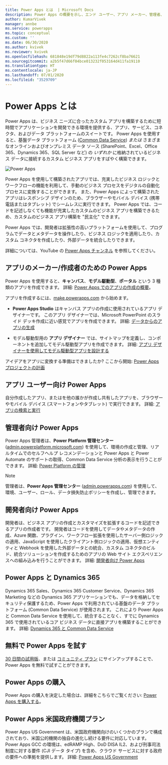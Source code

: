 ```yaml
---
title: Power Apps とは  | Microsoft Docs
description: Power Apps の概要を示し、エンド ユーザー、アプリ メーカー、管理者、プロの開発者による Power Apps の使い方について説明します。
author: KumarVivek
manager: annbe
ms.service: powerapps
ms.topic: conceptual
ms.custom: ''
ms.date: 06/30/2020
ms.author: kvivek
ms.reviewer: kvivek
ms.openlocfilehash: 681848e19df79d8822a113fe4c7262cf8ba76621
ms.sourcegitcommit: a2b5f47d66f04bce013232f053164d411fa19110
ms.translationtype: HT
ms.contentlocale: ja-JP
ms.lasthandoff: 07/01/2020
ms.locfileid: "3529709"
---
```

# <a name="what-is-power-apps"></a>Power Apps とは

Power Apps は、ビジネス ニーズに合ったカスタム アプリを構築するために短時間でアプリケーションを開発できる環境を提供する、アプリ、サービス、コネクタ、およびデータ プラットフォームのスイートです。 Power Apps を使用すると、基盤データ プラットフォーム ([Common Data Service](/powerapps/maker/common-data-service/data-platform-intro)) *または* さまざまなオンラインおよびオンプレミス データ ソース (SharePoint、Excel、Office 365、Dynamics 365、SQL Server など) の *いずれか* に格納されているビジネス データに接続するカスタム ビジネス アプリをすばやく構築できます。 

![Power Apps](media/PowerApps-intro.png "Power Apps")

Power Apps を使用して構築されたアプリでは、充実したビジネス ロジックとワークフローの機能を利用して、手動のビジネス プロセスをデジタルの自動化プロセスに変換することができます。 また、Power Apps によって構築されたアプリはレスポンシブ デザインのため、ブラウザーやモバイル デバイス (携帯電話またはタブレット) でシームレスに実行できます。 Power Apps では、コードを記述しなくても機能が充実したカスタムのビジネス アプリを構築できるため、カスタムのビジネス アプリ構築を "民主化" できます。

Power Apps では、開発者は拡張性の高いプラットフォームを使用して、プログラムでデータとメタデータを操作したり、ビジネス ロジックを適用したり、カスタム コネクタを作成したり、外部データを統合したりできます。

詳細については、YouTube の [Power Apps チャンネル](https://www.youtube.com/channel/UCGfWR2ekfRFckLjev6eQYLg) を参照してください。

## <a name="power-apps-for-app-makerscreators"></a>アプリのメーカー/作成者のための Power Apps

Power Apps を使用すると、**キャンバス**、**モデル駆動型**、**ポータル** という 3 種類のアプリを作成できます。 詳細: [Power Apps でのアプリの作成の概要](maker/index.md)。

アプリを作成するには、[make.powerapps.com](https://make.powerapps.com) から始めます。

- **Power Apps Studio** はキャンバス アプリの作成に使用されているアプリ デザイナーです。 このアプリ デザイナーでは、Microsoft PowerPoint のスライド デッキ作成に近い感覚でアプリを作成できます。 詳細: [データからのアプリの生成](/powerapps/maker/canvas-apps/data-platform-create-app)  

- モデル駆動型用の **アプリ デザイナー** では、サイトマップを定義し、コンポーネントを追加してモデル駆動型アプリを作成できます。 詳細: [アプリ デザイナーを使用してモデル駆動型アプリを設計する](maker/model-driven-apps/design-custom-business-apps-using-app-designer.md)

アイデアをアプリに変換する準備はできましたか? ここから開始: [Power Apps プロジェクトの計画](/powerapps/guidance/planning/introduction)

## <a name="power-apps-for-app-users"></a>アプリ ユーザー向け Power Apps

自分作成したアプリ、またはを他の誰かが作成し共有したアプリを、ブラウザーやモバイル デバイス (スマートフォンやタブレット) で実行できます。 詳細: [アプリの検索と実行](user/index.md)

## <a name="power-apps-for-admins"></a>管理者向け Power Apps

Power Apps 管理者は、**Power Platform 管理センター** ([admin.powerplatform.microsoft.com](https://admin.powerplatform.microsoft.com)) を使用して、環境の作成と管理、リアルタイムでのセルフヘルプ レコメンデーションと Power Apps と Power Automate のサポートの取得、Common Data Service 分析の表示を行うことができます。 詳細: [Power Platform の管理](/power-platform/admin/admin-guide)

> [!NOTE] 
> 管理者は、**Power Apps 管理センター** ([admin.powerapps.com](https://admin.powerapps.com)) を使用して、環境、ユーザー、ロール、データ損失防止ポリシーを作成し、管理できます。


## <a name="power-apps-for-developers"></a>開発者向け Power Apps

開発者は、ビジネス アプリの作成とカスタマイズを拡張するコードを記述できるアプリの作成者です。 開発者はコードを使用してデータやメタデータの作成、Azure 関数、プラグイン、ワークフロー拡張を使用したサーバー側ロジックの適用、JavaScript を使用したクライアント側ロジックの適用、仮想エンティティと Webhook を使用した外部データとの統合、カスタム コネクタのビルド、統合ソリューションを作成するためのアプリの Web サイト エクスペリエンスへの組み込みを行うことができます。 詳細: [開発者向け Power Apps](/powerapps/#pivot=home&panel=developer)

## <a name="power-apps-and-dynamics-365"></a>Power Apps と Dynamics 365

Dynamics 365 Sales、Dynamics 365 Customer Service、Dynamics 365 Marketing などの Dynamics 365 アプリケーションでも、データを格納してセキュリティ保護するため、Power Apps で利用されている基盤のデータ プラットフォーム (Common Data Service) が使用されます。 これにより Power Apps と Common Data Service を使用して、統合することなく、すでに Dynamics 365 で使用されているコア ビジネス データに直接アプリを構築することができます。 詳細: [Dynamics 365 と Common Data Service](maker/common-data-service/data-platform-intro.md#dynamics-365-and-common-data-service)

## <a name="try-power-apps-for-free"></a>無料で Power Apps を試す

[30 日間の試用版](maker/signup-for-powerapps.md)、または [コミュニティ プラン](maker/dev-community-plan.md) にサインアップすることで、Power Apps を無料で試すことができます。

## <a name="purchase-power-apps"></a>Power Apps の購入

Power Apps の購入を決定した場合は、詳細をこちらでご覧ください: [Power Apps を購入する](/power-platform/admin/signup-for-powerapps-admin)。

## <a name="power-apps-us-government-plans"></a>Power Apps 米国政府機関プラン

Power Apps US Government は、米国政府機関向けのいくつかのプランで構成されており、米国公的機関の独自の進化し続ける要件に対応しています。 Power Apps GCC の環境は、edRAMP High、DoD DISA IL2、および刑事司法制度に対する要件 (CJI データ タイプ) を含め、クラウド サービスに対する政府の要件への準拠を提供します。 詳細: [Power Apps US Government](/power-platform/admin/powerapps-us-government)
